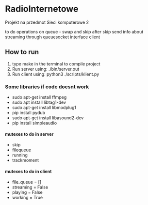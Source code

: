 # RadioInternetowe
Projekt na przedmot Sieci komputerowe 2


to do
operations on queue - swap and skip
after skip send info about streaming through queuesocket
interface client

## How to run
1. type make in the terminal to compile project
2. Run server using: ./bin/server.out
3. Run client using: python3 ./scripts/klient.py
   
### Some libraries if code doesnt work
- sudo apt-get install ffmpeg
- sudo apt install libtag1-dev
- sudo apt-get install libmodplug1
- pip install pydub 
- sudo apt-get install libasound2-dev
- pip install simpleaudio

#### mutexes to do in server
- skip
- filequeue
- running
- trackmoment

#### mutexes to do in client
- file_queue = []
- streaming = False
- playing = False
- working = True


